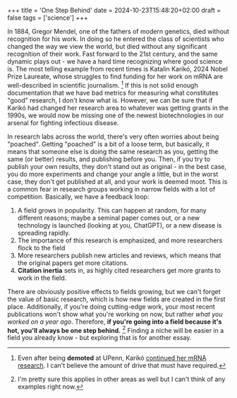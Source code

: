 +++
title = 'One Step Behind'
date = 2024-10-23T15:48:20+02:00
draft = false
tags = ['science']
+++

In 1884, Gregor Mendel, one of the fathers of modern genetics, died without recognition for his work.
In doing so he entered the class of scientists who changed the way we view the world, but died without any significant recognition of their work.
Fast forward to the 21st century, and the same dynamic plays out - we have a hard time recognizing where good science is.
The most telling example from recent times is Katalin Karikó, 2024 Nobel Prize Laureate, whose struggles to find funding for her work on mRNA are well-described in scientific journalism. [^1]
If this is not solid enough documentation that we have bad metrics for measuring what constitutes "good" research, I don't know what is.
However, we can be sure that if Karikó had changed her research area to whatever was getting grants in the 1990s, we would now be missing one of the newest biotechnologies in our arsenal for fighting infectious disease.

In research labs across the world, there's very often worries about being "poached". 
Getting "poached" is a bit of a loose term, but basically, it means that someone else is doing the same research as you, getting the same (or better) results, and publishing before you.
Then, if you try to publish your own results, they don't stand out as original - in the best case, you do more experiments and change your angle a little, but in the worst case, they don't get published at all, and your work is deemed moot.
This is a common fear in research groups working in narrow fields with a lot of competition.
Basically, we have a feedback loop:

1. A field grows in popularity. This can happen at random, for many different reasons; maybe a seminal paper comes out, or a new technology is launched (looking at you, ChatGPT), or a new disease is spreading rapidly.
2. The importance of this research is emphasized, and more researchers flock to the field
3. More researchers publish new articles and reviews, which means that the original papers get more citations.
4. **Citation inertia** sets in, as highly cited researchers get more grants to work in the field.

There are obviously positive effects to fields growing, but we can't forget the value of basic research, which is how new fields are created in the first place.
Additionally, if you're doing cutting-edge work, your most recent publications won't show what you're working on now, but rather _what you worked on a year ago_. 
Therefore, **if you're going into a field because it's hot, you'll always be one step behind.** [^2]
Finding a niche will be easier in a field you already know - but exploring that is for another essay. 

[^1]: Even after being **demoted** at UPenn, Karikó [continued her mRNA research](https://www.statnews.com/2020/11/10/the-story-of-mrna-how-a-once-dismissed-idea-became-a-leading-technology-in-the-covid-vaccine-race/). I can't believe the amount of drive that must have required. 
[^2]: I'm pretty sure this applies in other areas as well but I can't think of any examples right now.
